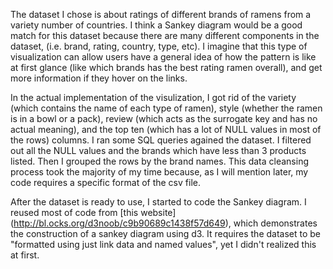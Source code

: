 The dataset I chose is about ratings of different brands of ramens from a variety number of countries. I think a Sankey diagram would be a good match for this dataset because there are many different components in the dataset, (i.e. brand, rating, country, type, etc). I imagine that this type of visualization can allow users have a general idea of how the pattern is like at first glance (like which brands has the best rating ramen overall), and get more information if they hover on the links.  

In the actual implementation of the visulization, I got rid of the variety (which contains the name of each type of ramen), style (whether the ramen is in a bowl or a pack), review (which acts as the surrogate key and has no actual meaning), and the top ten (which has a lot of NULL values in most of the rows) columns. I ran some SQL queries agained the dataset. I filtered out all the NULL values and the brands which have less than 3 products listed. Then I grouped the rows by the brand names. This data cleansing process took the majority of my time because, as I will mention later, my code requires a specific format of the csv file. 

After the dataset is ready to use, I started to code the Sankey diagram. I reused most of code from [this website] (http://bl.ocks.org/d3noob/c9b90689c1438f57d649), which demonstrates the construction of a sankey diagram using d3. It requires the dataset to be "formatted using just link data and named values", yet I didn't realized this at first. 
